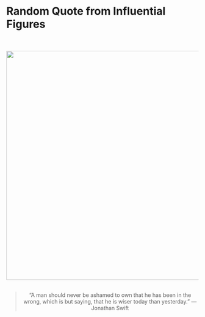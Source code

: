 # Random Quote from Influential Figures

<div align="center">
  <br>
  <br>
  <a href="https://en.wikipedia.org/wiki/Jonathan_Swift" title="Jonathan Swift - Wikipedia"><img src="https://upload.wikimedia.org/wikipedia/commons/4/4b/Jonathan_Swift_by_Charles_Jervas_detail.jpg" width="600px"></a>
  <br>
  <br>
  <blockquote>&ldquo;A man should never be ashamed to own that he has been in the wrong, which is but saying, that he is wiser today than yesterday.&rdquo; &mdash; <footer>Jonathan Swift</footer></blockquote>
</div>
  